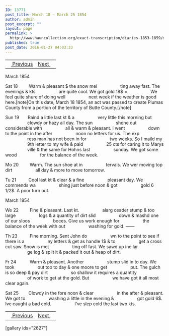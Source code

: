 ```yaml
---
ID: 13771
post_title: March 18 – March 25 1854
author: admin
post_excerpt: ""
layout: page
permalink: >
  http://www.hauncollection.org/exact-transcription/diaries-1853-1859/march-18-march-25-1854/
published: true
post_date: 2016-01-27 04:03:33
---
```

<table style="width: 100%;" align="center">
<tbody>
<tr>
<td><a href="http://www.hauncollection.org/diaries-1853-1859/march-12-march-17-1854/"><img src="https://lh3.googleusercontent.com/-EFJpxxNiPNw/VqgtWBCZrMI/AAAAAAAAAFU/WfY4lPFWWkg/s800-Ic42/Soeb-Plain-Arrows-8-10px.png" alt="" width="10" height="10" /> Previous</a></td>
<td style="text-align: right;"><a href="http://www.hauncollection.org/diaries-1853-1859/march-26-march-28-1854/">Next <img src="https://lh3.googleusercontent.com/-67k0cYlpXHw/VqgtWKz1MXI/AAAAAAAAAFU/k9PW_Piyurk/s800-Ic42/Soeb-Plain-Arrows-5-10px.png" alt="" width="10" height="10" /></a></td>
</tr>
</tbody>
</table>
March 1854

Sat 18         Warm &amp; pleasant $ the snow mel
<span style="margin-left: 70px;">ting away fast. The evenings &amp; kts
<span style="margin-left: 70px;">are quite cool. We got gold 18$ =
<span style="margin-left: 70px;">We feel quite shure of doing well
<span style="margin-left: 70px;">next week if the weather is good here.</span></span></span></span>[note]On this date, March 18 1854, an act was passed to create Plumas County from a portion of the territory of Butte County.[/note]

Sun 19       Raind a little last kt &amp; a
<span style="margin-left: 70px;">very little this morning but
<span style="margin-left: 70px;">clowdy or hazy all day. The sun
<span style="margin-left: 70px;">shone out considerable with
<span style="margin-left: 70px;">all &amp; warm &amp; pleasant. I went
<span style="margin-left: 70px;">down to the point in the after
<span style="margin-left: 70px;">noon no letters for us. The exp
<span style="margin-left: 70px;">ress man has not been in for
<span style="margin-left: 70px;">two weeks. So I maild my
<span style="margin-left: 70px;">9th letter to my wife &amp; paid
<span style="margin-left: 70px;">25 cts for caring it to Marys
<span style="margin-left: 70px;">ville &amp; the same for Hohns last
<span style="margin-left: 70px;">sunday. We got some wood
<span style="margin-left: 70px;">for the balance of the week.</span></span></span></span></span></span></span></span></span></span></span></span></span>

Mo 20         Warm. The sun shoe at in
<span style="margin-left: 70px;">tervals. We wer moving top dirt
<span style="margin-left: 70px;">all day &amp; more to move tomorrow.</span></span>

Tu 21          Cool last kt &amp; clear &amp; a fine
<span style="margin-left: 70px;">pleasant day. We commends wa
<span style="margin-left: 70px;">shing just before noon &amp; got
<span style="margin-left: 70px;">gold 6 1/2$. A poor turn out.</span></span></span>

March 1854

We 22         Fine &amp; pleasant. Last kt.
<span style="margin-left: 70px;">alarg ceader stump &amp; too large
<span style="margin-left: 70px;">logs &amp; a quantity of dirt slid
<span style="margin-left: 70px;">down &amp; mashd one of our sloos
<span style="margin-left: 70px;">boces. Give us work enough for
<span style="margin-left: 70px;">the balance of the week with out
<span style="margin-left: 70px;">washing for gold. ——</span></span></span></span></span></span>

Th 23          Fine morning. Sent John do
<span style="margin-left: 70px;">wn to the point to see if there is a
<span style="margin-left: 70px;">ny letters &amp; get as handle 1$ &amp; to
<span style="margin-left: 70px;">get a cross cut saw. Snow is met
<span style="margin-left: 70px;">ting off fast. We sawd up ine lar
<span style="margin-left: 70px;">ge log &amp; split it &amp; packed it out &amp; heap of dirt.</span></span></span></span></span>

Fr 24           Warm &amp; pleasant. Another
<span style="margin-left: 70px;">stump slid in to day. We took
<span style="margin-left: 70px;">out too to day &amp; one moore to get
<span style="margin-left: 70px;">put. The gulch is so deep &amp; pay dirt
<span style="margin-left: 70px;">so shallow it requires a quantity
<span style="margin-left: 70px;">of work to get at the gold. But
<span style="margin-left: 70px;">we have got it all most clear again.</span></span></span></span></span></span>

Sat 25        Clowdy in the fore noon &amp; clear
<span style="margin-left: 70px;">in the after &amp; pleasant. We got to
<span style="margin-left: 70px;">washing a little in the evening &amp;
<span style="margin-left: 70px;">got gold 6$. Ive caught a bad cold.
<span style="margin-left: 70px;">I’ve slep cold the last two kts.</span></span></span></span>
<table style="width: 100%;" align="center">
<tbody>
<tr>
<td><a href="http://www.hauncollection.org/diaries-1853-1859/march-12-march-17-1854/"><img src="https://lh3.googleusercontent.com/-EFJpxxNiPNw/VqgtWBCZrMI/AAAAAAAAAFU/WfY4lPFWWkg/s800-Ic42/Soeb-Plain-Arrows-8-10px.png" alt="" width="10" height="10" /> Previous</a></td>
<td style="text-align: right;"><a href="http://www.hauncollection.org/diaries-1853-1859/march-26-march-28-1854/">Next <img src="https://lh3.googleusercontent.com/-67k0cYlpXHw/VqgtWKz1MXI/AAAAAAAAAFU/k9PW_Piyurk/s800-Ic42/Soeb-Plain-Arrows-5-10px.png" alt="" width="10" height="10" /></a></td>
</tr>
</tbody>
</table>
[gallery ids="2627"]